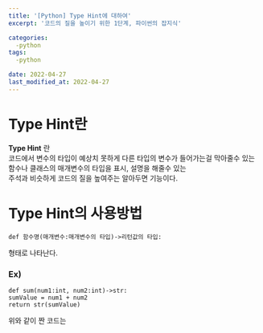 ```yaml
---
title: '[Python] Type Hint에 대하여'
excerpt: '코드의 질을 높이기 위한 1단계, 파이썬의 잡지식'

categories:
  -python
tags:
  -python

date: 2022-04-27
last_modified_at: 2022-04-27 
---
```


# Type Hint란  
 __Type Hint__ 란  
코드에서 변수의 타입이 예상치 못하게 다른 타입의 변수가 들어가는걸 막아줄수 있는   
함수나 클래스의 매개변수의 타입을 표시, 설명을 해줄수 있는   
주석과 비슷하게 코드의 질을 높여주는 알아두면 기능이다.  

# Type Hint의 사용방법
```
def 함수명(매개변수:매개변수의 타입)->리턴값의 타입:
```
형태로 나타난다.  

### Ex)
```
def sum(num1:int, num2:int)->str:
sumValue = num1 + num2
return str(sumValue)
```
위와 같이 짠 코드는
<img 
scr= '.\img\TypeHint.PNG'
/>